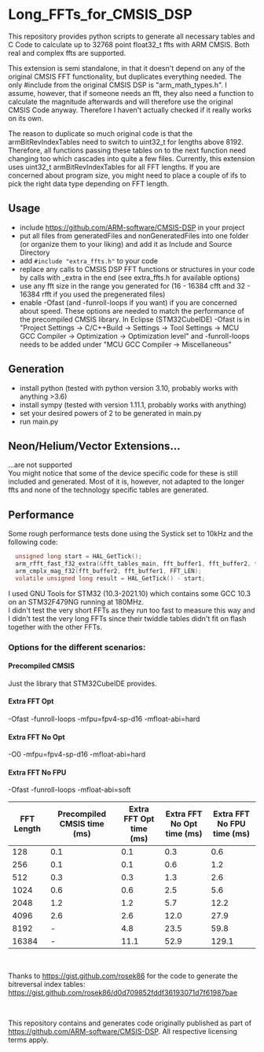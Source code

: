 # Long_FFTs_for_CMSIS_DSP
This repository provides python scripts to generate all necessary tables and C Code to calculate up to 32768 point float32_t ffts with ARM CMSIS. Both real and complex ffts are supported.

This extension is semi standalone, in that it doesn't depend on any of the original CMSIS FFT functionality, but duplicates everything needed. The only #include from the original CMSIS DSP is "arm_math_types.h". I assume, however, that if someone needs an fft, they also need a function to calculate the magnitude afterwards and will therefore use the original CMSIS Code anyway. Therefore I haven't actually checked if it really works on its own. 

The reason to duplicate so much original code is that the armBitRevIndexTables need to switch to uint32_t for lengths above 8192. Therefore, all functions passing these tables on to the next function need changing too which cascades into quite a few files. Currently, this extension uses uint32_t armBitRevIndexTables for all FFT lengths. If you are concerned about program size, you might need to place a couple of ifs to pick the right data type depending on FFT length. 

## Usage
- include https://github.com/ARM-software/CMSIS-DSP in your project
- put all files from generatedFiles and nonGeneratedFiles into one folder (or organize them to your liking) and add it as Include and Source Directory
- add `#include "extra_ffts.h"` to your code
- replace any calls to CMSIS DSP FFT functions or structures in your code by calls with _extra in the end (see extra_ffts.h for available options)
- use any fft size in the range you generated for (16 - 16384 cfft and 32 - 16384 rfft if you used the pregenerated files)
- enable -Ofast (and -funroll-loops if you want) if you are concerned about speed. These options are needed to match the performance of the precompiled CMSIS library. In Eclipse (STM32CubeIDE) -Ofast is in "Project Settings -> C/C++Build -> Settings -> Tool Settings -> MCU GCC Compiler -> Optimization -> Optimization level" and -funroll-loops needs to be added under "MCU GCC Compiler -> Miscellaneous"

## Generation
- install python (tested with python version 3.10, probably works with anything >3.6)
- install sympy (tested with version 1.11.1, probably works with anything)
- set your desired powers of 2 to be generated in main.py
- run main.py

## Neon/Helium/Vector Extensions...
...are not supported\
You might notice that some of the device specific code for these is still included and generated. Most of it is, however, not adapted to the longer ffts and none of the technology specific tables are generated.  

## Performance
Some rough performance tests done using the Systick set to 10kHz and the following code:
```c
  unsigned long start = HAL_GetTick();
  arm_rfft_fast_f32_extra(&fft_tables_main, fft_buffer1, fft_buffer2, false);
  arm_cmplx_mag_f32(fft_buffer2, fft_buffer1, FFT_LEN);
  volatile unsigned long result = HAL_GetTick() - start;
```
I used GNU Tools for STM32 (10.3-2021.10) which contains some GCC 10.3 on an STM32F479NG running at 180MHz.\
I didn't test the very short FFTs as they run too fast to measure this way and I didn't test the very long FFTs since their twiddle tables didn't fit on flash together with the other FFTs.
### Options for the different scenarios:
#### Precompiled CMSIS
Just the library that STM32CubeIDE provides. 

#### Extra FFT Opt
-Ofast -funroll-loops
-mfpu=fpv4-sp-d16 -mfloat-abi=hard

#### Extra FFT No Opt
-O0
-mfpu=fpv4-sp-d16 -mfloat-abi=hard

#### Extra FFT No FPU
-Ofast -funroll-loops
-mfloat-abi=soft

| FFT Length | Precompiled CMSIS time (ms) | Extra FFT Opt time (ms) | Extra FFT No Opt time (ms) | Extra FFT No FPU time (ms) |
|------------|-----------------------------|-------------------------|----------------------------|----------------------------|
| 128        | 0.1                         | 0.1                     | 0.3                        | 0.6                        |
| 256        | 0.1                         | 0.1                     | 0.6                        | 1.2                        |
| 512        | 0.3                         | 0.3                     | 1.3                        | 2.6                        |
| 1024       | 0.6                         | 0.6                     | 2.5                        | 5.6                        |
| 2048       | 1.2                         | 1.2                     | 5.7                        | 12.2                       |
| 4096       | 2.6                         | 2.6                     | 12.0                       | 27.9                       |
| 8192       | -                           | 4.8                     | 23.5                       | 59.8                       |
| 16384      | -                           | 11.1                    | 52.9                       | 129.1                      | 



&nbsp;
&nbsp;
&nbsp;

Thanks to https://gist.github.com/rosek86 for the code to generate the bitreversal index tables: https://gist.github.com/rosek86/d0d709852fddf36193071d7f61987bae 

&nbsp;
&nbsp;
&nbsp;

This repository contains and generates code originally published as part of https://github.com/ARM-software/CMSIS-DSP. All respective licensing terms apply.
